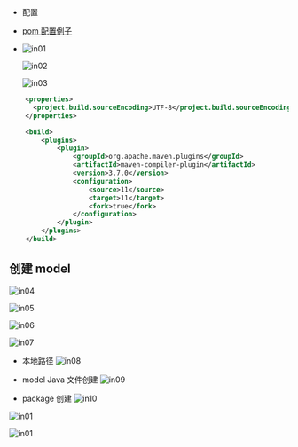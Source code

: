 
- 配置

- [pom 配置例子](https://github.com/bmuschko/whats-new-in-java-11/blob/master/pom.xml)
- 
  ![in01](../img/in01.png)

  ![in02](../img/in02.png)

  ![in03](../img/in03.png)

``` xml
    <properties>
      <project.build.sourceEncoding>UTF-8</project.build.sourceEncoding>
    </properties>

    <build>
        <plugins>
            <plugin>
                <groupId>org.apache.maven.plugins</groupId>
                <artifactId>maven-compiler-plugin</artifactId>
                <version>3.7.0</version>
                <configuration>
                    <source>11</source>
                    <target>11</target>
                    <fork>true</fork>
                </configuration>
            </plugin>
        </plugins>
    </build>
```

## 创建 model
 ![in04](../img/in04.png)

 ![in05](../img/in05.png)
 
 ![in06](../img/in06.png)

 ![in07](../img/in07.png)

- 本地路径
 ![in08](../img/in08.png)

- model Java 文件创建
 ![in09](../img/in09.png)

- package 创建
 ![in10](../img/in10.png)


 ![in01](../img/in01.png)


 ![in01](../img/in01.png)
